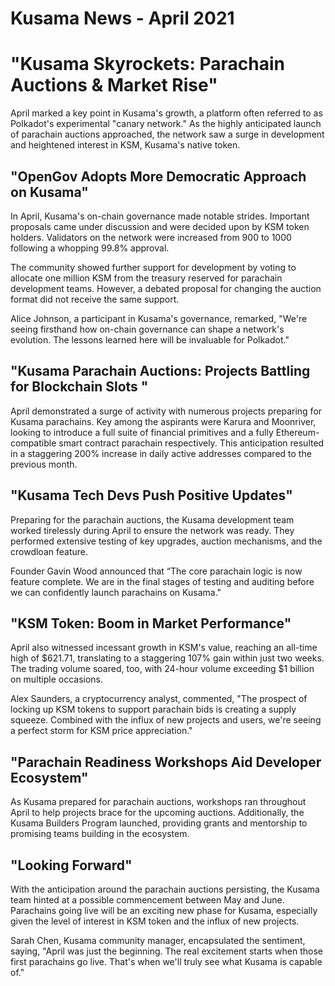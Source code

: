 # Kusama News - April 2021

# "Kusama Skyrockets: Parachain Auctions & Market Rise"
      
April marked a key point in Kusama's growth, a platform often referred to as Polkadot's experimental "canary network." As the highly anticipated launch of parachain auctions approached, the network saw a surge in development and heightened interest in KSM, Kusama's native token.

## "OpenGov Adopts More Democratic Approach on Kusama"
In April, Kusama's on-chain governance made notable strides. Important proposals came under discussion and were decided upon by KSM token holders. Validators on the network were increased from 900 to 1000 following a whopping 99.8% approval. 

The community showed further support for development by voting to allocate one million KSM from the treasury reserved for parachain development teams. However, a debated proposal for changing the auction format did not receive the same support.

Alice Johnson, a participant in Kusama's governance, remarked, "We're seeing firsthand how on-chain governance can shape a network's evolution. The lessons learned here will be invaluable for Polkadot."

## "Kusama Parachain Auctions: Projects Battling for Blockchain Slots "
April demonstrated a surge of activity with numerous projects preparing for Kusama parachains. Key among the aspirants were Karura and Moonriver, looking to introduce a full suite of financial primitives and a fully Ethereum-compatible smart contract parachain respectively. This anticipation resulted in a staggering 200% increase in daily active addresses compared to the previous month.

## "Kusama Tech Devs Push Positive Updates"
Preparing for the parachain auctions, the Kusama development team worked tirelessly during April to ensure the network was ready. They performed extensive testing of key upgrades, auction mechanisms, and the crowdloan feature. 

Founder Gavin Wood announced that “The core parachain logic is now feature complete. We are in the final stages of testing and auditing before we can confidently launch parachains on Kusama."

## "KSM Token: Boom in Market Performance"
April also witnessed incessant growth in KSM's value, reaching an all-time high of $621.71, translating to a staggering 107% gain within just two weeks. The trading volume soared, too, with 24-hour volume exceeding $1 billion on multiple occasions.

Alex Saunders, a cryptocurrency analyst, commented, "The prospect of locking up KSM tokens to support parachain bids is creating a supply squeeze. Combined with the influx of new projects and users, we're seeing a perfect storm for KSM price appreciation."

## "Parachain Readiness Workshops Aid Developer Ecosystem"
As Kusama prepared for parachain auctions, workshops ran throughout April to help projects brace for the upcoming auctions. Additionally, the Kusama Builders Program launched, providing grants and mentorship to promising teams building in the ecosystem.

## "Looking Forward"
With the anticipation around the parachain auctions persisting, the Kusama team hinted at a possible commencement between May and June. Parachains going live will be an exciting new phase for Kusama, especially given the level of interest in KSM token and the influx of new projects.

Sarah Chen, Kusama community manager, encapsulated the sentiment, saying, "April was just the beginning. The real excitement starts when those first parachains go live. That's when we'll truly see what Kusama is capable of."